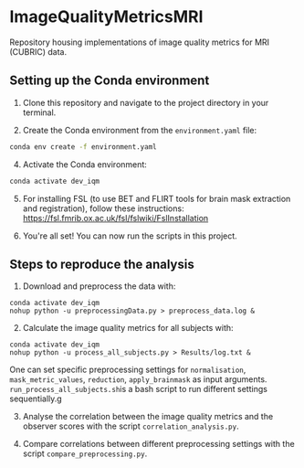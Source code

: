# ImageQualityMetricsMRI
Repository housing implementations of image quality metrics for MRI (CUBRIC) data.

## Setting up the Conda environment

1. Clone this repository and navigate to the project directory in your terminal.

3. Create the Conda environment from the `environment.yaml` file:

```bash
conda env create -f environment.yaml
```

4. Activate the Conda environment:

```bash
conda activate dev_iqm
```

5. For installing FSL (to use BET and FLIRT tools for brain mask extraction and registration), follow these instructions: https://fsl.fmrib.ox.ac.uk/fsl/fslwiki/FslInstallation

6. You're all set! You can now run the scripts in this project.


## Steps to reproduce the analysis

1. Download and preprocess the data with:
```
conda activate dev_iqm
nohup python -u preprocessingData.py > preprocess_data.log &
```

2. Calculate the image quality metrics for all subjects with:
```
conda activate dev_iqm
nohup python -u process_all_subjects.py > Results/log.txt &
```
One can set specific preprocessing settings for `normalisation`, 
`mask_metric_values`, `reduction`, `apply_brainmask` as input arguments. 
`run_process_all_subjects.sh`is a bash script to run different settings sequentially.g

3. Analyse the correlation between the image quality metrics and the observer
scores with the script `correlation_analysis.py`.

4. Compare correlations between different preprocessing settings with the script `compare_preprocessing.py`.
